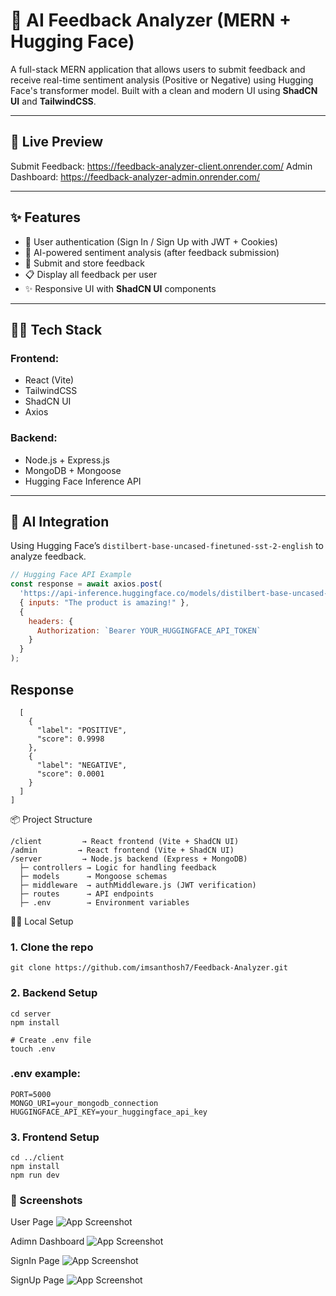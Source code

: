 # 🧠 AI Feedback Analyzer (MERN + Hugging Face)

A full-stack MERN application that allows users to submit feedback and receive real-time sentiment analysis (Positive or Negative) using Hugging Face's transformer model. Built with a clean and modern UI using **ShadCN UI** and **TailwindCSS**.

---

## 🚀 Live Preview  
Submit Feedback: https://feedback-analyzer-client.onrender.com/
Admin Dashboard: https://feedback-analyzer-admin.onrender.com/

---

## ✨ Features

- 🔐 User authentication (Sign In / Sign Up with JWT + Cookies)
- 🤖 AI-powered sentiment analysis (after feedback submission)
- 📝 Submit and store feedback
- 📋 Display all feedback per user
- ✨ Responsive UI with **ShadCN UI** components

---

## 🧑‍💻 Tech Stack

### Frontend:
- React (Vite)
- TailwindCSS
- ShadCN UI
- Axios

### Backend:
- Node.js + Express.js
- MongoDB + Mongoose
- Hugging Face Inference API

---

## 🧠 AI Integration

Using Hugging Face’s `distilbert-base-uncased-finetuned-sst-2-english` to analyze feedback.

```js
// Hugging Face API Example
const response = await axios.post(
  'https://api-inference.huggingface.co/models/distilbert-base-uncased-finetuned-sst-2-english',
  { inputs: "The product is amazing!" },
  {
    headers: {
      Authorization: `Bearer YOUR_HUGGINGFACE_API_TOKEN`
    }
  }
);
```

## Response
```[
  [
    {
      "label": "POSITIVE",
      "score": 0.9998
    },
    {
      "label": "NEGATIVE",
      "score": 0.0001
    }
  ]
]
```
📦 Project Structure
```
/client         → React frontend (Vite + ShadCN UI)
/admin         → React frontend (Vite + ShadCN UI)
/server         → Node.js backend (Express + MongoDB)
  ├─ controllers → Logic for handling feedback
  ├─ models      → Mongoose schemas
  ├─ middleware  → authMiddleware.js (JWT verification)
  ├─ routes      → API endpoints
  ├─ .env        → Environment variables

```
🧑‍💻 Local Setup
### 1. Clone the repo
```
git clone https://github.com/imsanthosh7/Feedback-Analyzer.git
```
### 2. Backend Setup
```
cd server
npm install

# Create .env file
touch .env
```
### .env example:
```
PORT=5000
MONGO_URI=your_mongodb_connection
HUGGINGFACE_API_KEY=your_huggingface_api_key
```
### 3. Frontend Setup

```
cd ../client
npm install
npm run dev
```
### 📸 Screenshots
User Page
![App Screenshot](https://github.com/user-attachments/assets/826607fe-cade-4b83-8878-dfb4e05f1381)

Adimn Dashboard 
![App Screenshot](https://github.com/user-attachments/assets/91f0730a-f442-4df7-bf37-83f28c59f423)

SignIn Page
![App Screenshot](https://github.com/user-attachments/assets/912427be-7349-43ba-8a23-ebdfa2aae91c)

SignUp Page
![App Screenshot](https://github.com/user-attachments/assets/ea43e499-cab9-4837-9543-2a026c4ebbdc)
